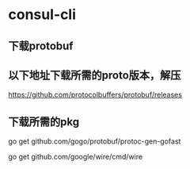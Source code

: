 # consul-cli

## 下载protobuf  
## 以下地址下载所需的proto版本，解压
https://github.com/protocolbuffers/protobuf/releases 

##  下载所需的pkg
go get github.com/gogo/protobuf/protoc-gen-gofast 

go get github.com/google/wire/cmd/wire